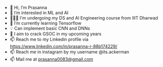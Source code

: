 - 👋 Hi, I’m Prasanna
- 👀 I’m interested in ML and AI
- 🧑🏻‍💻 I'm undergoing my DS and AI Engineering course from IIIT Dharwad
- 🌱 I’m currently learning Tensorflow
- 💡 Can implement basic CNN and DNNs 
- 🎯 I aim to crack GSOC in my upcoming years
- 📫 Reach me to my Linkedin profile via https://www.linkedin.com/in/prasanna-r-88b174229/
- 📫 Reach me in instagram by my username @its.ackerman
- 📫 Mail me at prasanna0083@gmail.com

<!---
83here/83here is a ✨ special ✨ repository because its `README.md` (this file) appears on your GitHub profile.
You can click the Preview link to take a look at your changes.
--->
